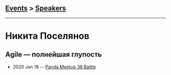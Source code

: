 ## [Events](../README.md) > [Speakers](../speakers.md)
---

# Никита Поселянов

## Agile — полнейшая глупость
- 2020 Jan 18 -- [Panda Meetup 36 Battle](https://www.youtube.com/watch?v=1pwx8LDjve0)    
